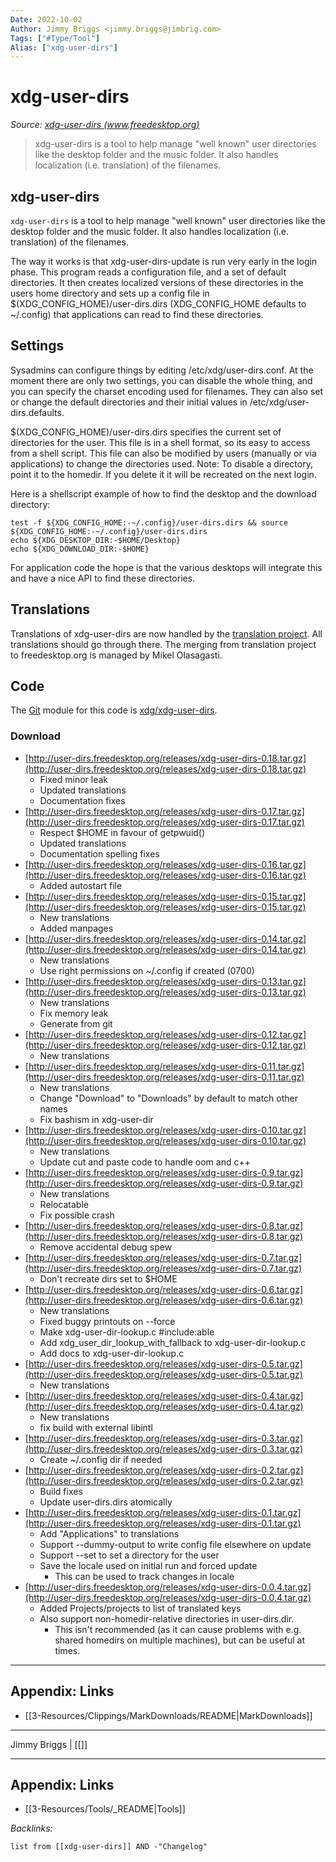 ```yaml
---
Date: 2022-10-02
Author: Jimmy Briggs <jimmy.briggs@jimbrig.com>
Tags: ["#Type/Tool"]
Alias: ["xdg-user-dirs"]
---
```


# xdg-user-dirs

*Source: [xdg-user-dirs (www.freedesktop.org)](https://www.freedesktop.org/wiki/Software/xdg-user-dirs/)*

> xdg-user-dirs is a tool to help manage "well known" user directories  like the desktop folder and the music folder. It also handles localization (i.e.  translation) of the filenames.


## xdg-user-dirs

`xdg-user-dirs` is a tool to help manage "well known" user directories like the desktop folder and the music folder. It also handles localization (i.e. translation) of the filenames.

The way it works is that xdg-user-dirs-update is run very early in the login phase. This program reads a configuration file, and a set of default directories. It then creates localized versions of these directories in the users home directory and sets up a config file in $(XDG\_CONFIG\_HOME)/user-dirs.dirs (XDG\_CONFIG\_HOME defaults to ~/.config) that applications can read to find these directories.

## Settings

Sysadmins can configure things by editing /etc/xdg/user-dirs.conf. At the moment there are only two settings, you can disable the whole thing, and you can specify the charset encoding used for filenames. They can also set or change the default directories and their initial values in /etc/xdg/user-dirs.defaults.

$(XDG\_CONFIG\_HOME)/user-dirs.dirs specifies the current set of directories for the user. This file is in a shell format, so its easy to access from a shell script. This file can also be modified by users (manually or via applications) to change the directories used. Note: To disable a directory, point it to the homedir. If you delete it it will be recreated on the next login.

Here is a shellscript example of how to find the desktop and the download directory:

```
test -f ${XDG_CONFIG_HOME:-~/.config}/user-dirs.dirs && source ${XDG_CONFIG_HOME:-~/.config}/user-dirs.dirs
echo ${XDG_DESKTOP_DIR:-$HOME/Desktop}
echo ${XDG_DOWNLOAD_DIR:-$HOME}
```

For application code the hope is that the various desktops will integrate this and have a nice API to find these directories.

## Translations

Translations of xdg-user-dirs are now handled by the [translation project](http://translationproject.org/). All translations should go through there. The merging from translation project to freedesktop.org is managed by Mikel Olasagasti.

## Code

The [Git](https://www.freedesktop.org/wiki/Software/xdg-user-dirs//../../Infrastructure/git/) module for this code is [xdg/xdg-user-dirs](http://cgit.freedesktop.org/xdg/xdg-user-dirs/).

### Download

-   [http://user-dirs.freedesktop.org/releases/xdg-user-dirs-0.18.tar.gz](http://user-dirs.freedesktop.org/releases/xdg-user-dirs-0.18.tar.gz)
    -   Fixed minor leak
    -   Updated translations
    -   Documentation fixes
-   [http://user-dirs.freedesktop.org/releases/xdg-user-dirs-0.17.tar.gz](http://user-dirs.freedesktop.org/releases/xdg-user-dirs-0.17.tar.gz)
    -   Respect $HOME in favour of getpwuid()
    -   Updated translations
    -   Documentation spelling fixes
-   [http://user-dirs.freedesktop.org/releases/xdg-user-dirs-0.16.tar.gz](http://user-dirs.freedesktop.org/releases/xdg-user-dirs-0.16.tar.gz)
    -   Added autostart file
-   [http://user-dirs.freedesktop.org/releases/xdg-user-dirs-0.15.tar.gz](http://user-dirs.freedesktop.org/releases/xdg-user-dirs-0.15.tar.gz)
    -   New translations
    -   Added manpages
-   [http://user-dirs.freedesktop.org/releases/xdg-user-dirs-0.14.tar.gz](http://user-dirs.freedesktop.org/releases/xdg-user-dirs-0.14.tar.gz)
    -   New translations
    -   Use right permissions on ~/.config if created (0700)
-   [http://user-dirs.freedesktop.org/releases/xdg-user-dirs-0.13.tar.gz](http://user-dirs.freedesktop.org/releases/xdg-user-dirs-0.13.tar.gz)
    -   New translations
    -   Fix memory leak
    -   Generate from git
-   [http://user-dirs.freedesktop.org/releases/xdg-user-dirs-0.12.tar.gz](http://user-dirs.freedesktop.org/releases/xdg-user-dirs-0.12.tar.gz)
    -   New translations
-   [http://user-dirs.freedesktop.org/releases/xdg-user-dirs-0.11.tar.gz](http://user-dirs.freedesktop.org/releases/xdg-user-dirs-0.11.tar.gz)
    -   New translations
    -   Change "Download" to "Downloads" by default to match other names
    -   Fix bashism in xdg-user-dir
-   [http://user-dirs.freedesktop.org/releases/xdg-user-dirs-0.10.tar.gz](http://user-dirs.freedesktop.org/releases/xdg-user-dirs-0.10.tar.gz)
    -   New translations
    -   Update cut and paste code to handle oom and c++
-   [http://user-dirs.freedesktop.org/releases/xdg-user-dirs-0.9.tar.gz](http://user-dirs.freedesktop.org/releases/xdg-user-dirs-0.9.tar.gz)
    -   New translations
    -   Relocatable
    -   Fix possible crash
-   [http://user-dirs.freedesktop.org/releases/xdg-user-dirs-0.8.tar.gz](http://user-dirs.freedesktop.org/releases/xdg-user-dirs-0.8.tar.gz)
    -   Remove accidental debug spew
-   [http://user-dirs.freedesktop.org/releases/xdg-user-dirs-0.7.tar.gz](http://user-dirs.freedesktop.org/releases/xdg-user-dirs-0.7.tar.gz)
    -   Don't recreate dirs set to $HOME
-   [http://user-dirs.freedesktop.org/releases/xdg-user-dirs-0.6.tar.gz](http://user-dirs.freedesktop.org/releases/xdg-user-dirs-0.6.tar.gz)
    -   New translations
    -   Fixed buggy printouts on --force
    -   Make xdg-user-dir-lookup.c #include:able
    -   Add xdg\_user\_dir\_lookup\_with\_fallback to xdg-user-dir-lookup.c
    -   Add docs to xdg-user-dir-lookup.c
-   [http://user-dirs.freedesktop.org/releases/xdg-user-dirs-0.5.tar.gz](http://user-dirs.freedesktop.org/releases/xdg-user-dirs-0.5.tar.gz)
    -   New translations
-   [http://user-dirs.freedesktop.org/releases/xdg-user-dirs-0.4.tar.gz](http://user-dirs.freedesktop.org/releases/xdg-user-dirs-0.4.tar.gz)
    -   New translations
    -   fix build with external libintl
-   [http://user-dirs.freedesktop.org/releases/xdg-user-dirs-0.3.tar.gz](http://user-dirs.freedesktop.org/releases/xdg-user-dirs-0.3.tar.gz)
    -   Create ~/.config dir if needed
-   [http://user-dirs.freedesktop.org/releases/xdg-user-dirs-0.2.tar.gz](http://user-dirs.freedesktop.org/releases/xdg-user-dirs-0.2.tar.gz)
    -   Build fixes
    -   Update user-dirs.dirs atomically
-   [http://user-dirs.freedesktop.org/releases/xdg-user-dirs-0.1.tar.gz](http://user-dirs.freedesktop.org/releases/xdg-user-dirs-0.1.tar.gz)
    -   Add "Applications" to translations
    -   Support --dummy-output to write config file elsewhere on update
    -   Support --set to set a directory for the user
    -   Save the locale used on initial run and forced update
        -   This can be used to track changes in locale
-   [http://user-dirs.freedesktop.org/releases/xdg-user-dirs-0.0.4.tar.gz](http://user-dirs.freedesktop.org/releases/xdg-user-dirs-0.0.4.tar.gz)
    -   Added Projects/projects to list of translated keys
    -   Also support non-homedir-relative directories in user-dirs.dir.
        -   This isn't recommended (as it can cause problems with e.g. shared homedirs on multiple machines), but can be useful at times.

***

## Appendix: Links

- [[3-Resources/Clippings/MarkDownloads/README|MarkDownloads]]

***

Jimmy Briggs | [[]]

***

## Appendix: Links

- [[3-Resources/Tools/_README|Tools]]

*Backlinks:*

```dataview
list from [[xdg-user-dirs]] AND -"Changelog"
```